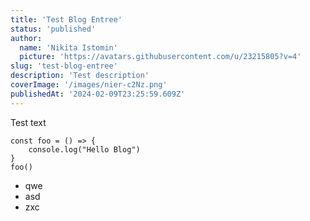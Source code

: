 ```yaml
---
title: 'Test Blog Entree'
status: 'published'
author:
  name: 'Nikita Istomin'
  picture: 'https://avatars.githubusercontent.com/u/23215805?v=4'
slug: 'test-blog-entree'
description: 'Test description'
coverImage: '/images/nier-c2Nz.png'
publishedAt: '2024-02-09T23:25:59.609Z'
---
```


Test text

```
const foo = () => {
    console.log("Hello Blog")
}
foo()
```

- qwe
- asd
- zxc